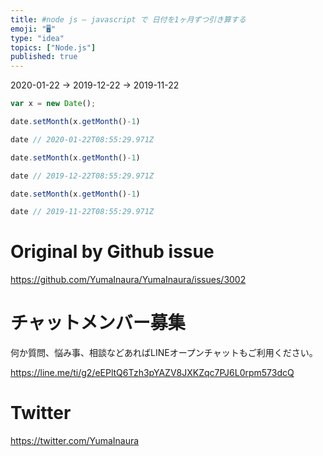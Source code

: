 ```yaml
---
title: #node js – javascript で 日付を1ヶ月ずつ引き算する
emoji: "🖥"
type: "idea"
topics: ["Node.js"]
published: true
---
```


2020-01-22 -> 2019-12-22 -> 2019-11-22

```js
var x = new Date();

date.setMonth(x.getMonth()-1)

date // 2020-01-22T08:55:29.971Z

date.setMonth(x.getMonth()-1)

date // 2019-12-22T08:55:29.971Z

date.setMonth(x.getMonth()-1)

date // 2019-11-22T08:55:29.971Z

```

# Original by Github issue

https://github.com/YumaInaura/YumaInaura/issues/3002








<!-- Update From Qiita API -->

# チャットメンバー募集


何か質問、悩み事、相談などあればLINEオープンチャットもご利用ください。

https://line.me/ti/g2/eEPltQ6Tzh3pYAZV8JXKZqc7PJ6L0rpm573dcQ





# Twitter


https://twitter.com/YumaInaura


<!-- Update From Qiita API -->


